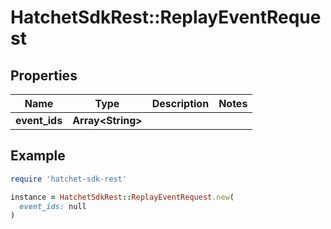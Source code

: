 # HatchetSdkRest::ReplayEventRequest

## Properties

| Name | Type | Description | Notes |
| ---- | ---- | ----------- | ----- |
| **event_ids** | **Array&lt;String&gt;** |  |  |

## Example

```ruby
require 'hatchet-sdk-rest'

instance = HatchetSdkRest::ReplayEventRequest.new(
  event_ids: null
)
```

